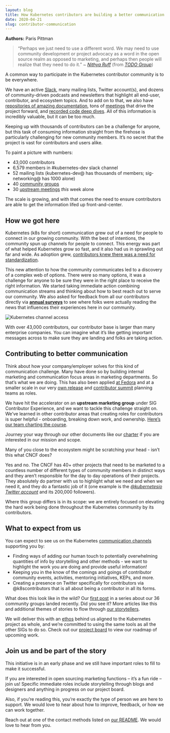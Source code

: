 ```yaml
---
layout: blog
title: How Kubernetes contributors are building a better communication process
date: 2020-04-21
slug: contributor-communication
---
```


**Authors:** Paris Pittman

> “Perhaps we just need to use a different word. We may need to use community development or project advocacy as a word in the open source realm as opposed to marketing, and perhaps then people will realize that they need to do it.” 
> ~ [*Nithya Ruff*](https://todogroup.org/www.linkedin.com/in/nithyaruff/) (from [*TODO Group*](https://todogroup.org/guides/marketing-open-source-projects/))

A common way to participate in the Kubernetes contributor community is
to be everywhere. 

We have an active [Slack](https://slack.k8s.io), many mailing lists, Twitter account(s), and
dozens of community-driven podcasts and newsletters that highlight all
end-user, contributor, and ecosystem topics. And to add on to that, we also have [repositories of amazing documentation], tons of [meetings] that drive the project forward, and [recorded code deep dives]. All of this information is incredibly valuable,
but it can be too much. 

Keeping up with thousands of contributors can be a challenge for anyone,
but this task of consuming information straight from the firehose is
particularly challenging for new community members. It’s no secret that
the project is vast for contributors and users alike. 

To paint a picture with numbers: 

- 43,000 contributors
- 6,579 members in #kubernetes-dev slack channel
- 52 mailing lists (kubernetes-dev@ has thousands of members; sig-networking@ has 1000 alone)
- 40 [community groups](https://github.com/kubernetes/community/blob/master/governance.md#community-groups)
- 30 [upstream meetings](https://calendar.google.com/calendar/embed?src=cgnt364vd8s86hr2phapfjc6uk%40group.calendar.google.com&ctz=America%2FLos_Angeles) *this* week alone

The scale is growing, and with that comes the need to ensure contributors are able to get the information lifed up front-and-center.

## How we got here

Kubernetes (k8s for short) communication grew out of a need for people
to connect in our growing community. With the best of intentions, the
community spun up channels for people to connect. This energy was part
of what helped Kubernetes grow so fast, and it also had us in sprawling out far and wide. As adoption grew, [contributors knew there was a need for standardization](https://github.com/kubernetes/community/issues/2466).

This new attention to how the community communicates led to a discovery
of a complex web of options. There were so many options, it was a
challenge for anyone to be sure they were in the right place to receive
the right information. We started taking immediate action combining communication streams and thinking about how to best reach out to serve our community. We also asked for feedback from all our
contributors directly via [**annual surveys**](https://github.com/kubernetes/community/tree/master/sig-contributor-experience/surveys)
to see where folks were actually reading the news that influences their
experiences here in our community.

![Kubernetes channel access](https://user-images.githubusercontent.com/1744971/79478603-3a3a1980-7fd1-11ea-8b7a-d36aac7a097b.png)

With over 43,000 contributors, our contributor base is larger than many enterprise companies. You can imagine what it’s like getting important messages across to make sure they are landing and folks are taking action.

## Contributing to better communication

Think about how your company/employer solves for this kind of communication challenge. Many have done so
by building internal marketing and communication focus areas in
marketing departments. So that’s what we are doing. This has also been
applied [at Fedora](https://fedoraproject.org/wiki/Marketing) and at a smaller
scale in our very [own release](https://github.com/kubernetes/sig-release/tree/master/release-team) and [contributor summit](https://github.com/kubernetes/community/blob/d0fd6c16f7ee754b08082cc15658eb8db7afeaf8/events/events-team/marketing/README.md) planning
teams as roles. 

We have hit the accelerator on an **upstream marketing group** under SIG
Contributor Experience, and we want to tackle this challenge straight on. 
We’ve learned in other contributor areas that creating roles for 
contributors is super helpful - onboarding, breaking down work, and
ownership. [Here’s our team charting the course](https://github.com/kubernetes/community/tree/master/communication/marketing-team).

Journey your way through our other documents like our [charter] if you are
interested in our mission and scope.

Many of you close to the ecosystem might be scratching your head - isn’t
this what CNCF does?

Yes and no. The CNCF has 40+ other projects that need to be marketed to
a countless number of different types of community members in distinct
ways and they aren’t responsible for the day to day operations of their
projects. They absolutely do partner with us to highlight what we need
and when we need it, and they do a fantastic job of it (one example is
the [*@kubernetesio Twitter account*](https://twitter.com/kubernetesio) and its 200,000
followers). 

Where this group differs is in its scope: we are entirely
focused on elevating the hard work being done throughout the Kubernetes
community by its contributors.

## What to expect from us

You can expect to see us on the Kubernetes [communication channels](https://github.com/kubernetes/community/tree/master/communication) supporting you by:

  - Finding ways of adding our human touch to potentially overwhelming
    quantities of info by storytelling and other methods - we want to
    highlight the work you are doing and provide useful information!
  - Keeping you in the know of the comings and goings of contributor
    community events, activities, mentoring initiatives, KEPs, and more.
  - Creating a presence on Twitter specifically for contributors via
    @k8scontributors that is all about being a contributor in all its
    forms.

What does this look like in the wild? Our [first post](https://kubernetes.io/blog/2020/03/19/join-sig-scalability/) in a series about our 36 community groups landed recently. Did you see it?
More articles like this and additional themes of stories to flow through
[our storytellers](https://github.com/kubernetes/community/tree/master/communication/marketing-team#purpose).

We will deliver this with an [ethos](https://github.com/kubernetes/community/blob/master/communication/marketing-team/CHARTER.md#ethosvision) behind us aligned to the Kubernetes project as whole, and we’re
committed to using the same tools as all the other SIGs to do so. Check out our [project board](https://github.com/orgs/kubernetes/projects/39) to view our roadmap of upcoming work.

## Join us and be part of the story

This initiative is in an early phase and we still have important roles to fill to make it successful. 

If you are interested in open sourcing marketing functions – it’s a fun
ride – join us! Specific immediate roles include storytelling through
blogs and designers and anything in progress on our project board. 

Also, if you’re reading this, you’re exactly the type of person we are
here to support. We would love to hear about how to improve, feedback, or how we can work together. 

Reach out at one of the contact methods listed on [our README](https://github.com/kubernetes/community/tree/master/communication/marketing-team#contact-us). We would love to hear from you.


[Slack]: https://slack.k8s.io/
[repositories of amazing documentation]: http://github.com/kubernetes/community
[meetings]: https://calendar.google.com/calendar/embed?src=cgnt364vd8s86hr2phapfjc6uk%40group.calendar.google.com&ctz=America%2FLos_Angeles
[recorded code deep dives]: https://www.youtube.com/watch?v=yqB_le-N6EE
[charter]: https://github.com/kubernetes/community/blob/master/communication/marketing-team/CHARTER.md
